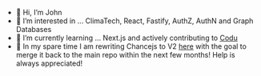 - 👋 Hi, I’m John
- 👀 I’m interested in ... ClimaTech, React, Fastify, AuthZ, AuthN and Graph Databases
- 🌱 I’m currently learning ... Next.js and actively contributing to [Codu](https://github.com/codu-code/codu)
- 🚀 In my spare time I am rewriting Chancejs to V2 [here](https://github.com/JohnAllenTech/chancejs) with the goal to merge it back to the main repo within the next few months! Help is always appreciated!

<!---
JohnAllenTech/JohnAllenTech is a ✨ special ✨ repository because its `README.md` (this file) appears on your GitHub profile.
You can click the Preview link to take a look at your changes.
--->
